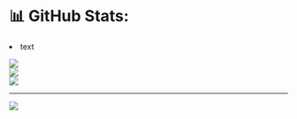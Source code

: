 # 📊 GitHub Stats:

<li> text </li>




![](https://github-readme-stats.vercel.app/api?username=raihan51674&theme=dark&hide_border=false&include_all_commits=false&count_private=false)<br/>
![](https://nirzak-streak-stats.vercel.app/?user=raihan51674&theme=dark&hide_border=false)<br/>
![](https://github-readme-stats.vercel.app/api/top-langs/?username=raihan51674&theme=dark&hide_border=false&include_all_commits=false&count_private=false&layout=compact)

---
[![](https://visitcount.itsvg.in/api?id=raihan51674&icon=0&color=0)](https://visitcount.itsvg.in)

<!-- Proudly created with GPRM ( https://gprm.itsvg.in ) -->

